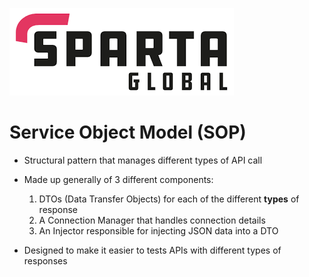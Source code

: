 ![Sparta](/Assets/Git_Hub/SPARTALOGO.png)
# Service Object Model (SOP)
- Structural pattern that manages different types of API call
- Made up generally of 3 different components:
	1. DTOs (Data Transfer Objects) for each of the different **types** of response
	2. A Connection Manager that handles connection details
	3. An Injector responsible for injecting JSON data into a DTO

- Designed to make it easier to tests APIs with different types of responses 
